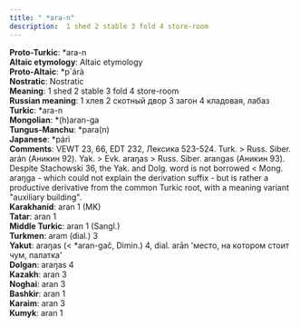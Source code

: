 ```yaml
---
title: " *ara-n"
description:  1 shed 2 stable 3 fold 4 store-room
---
```


<strong>Proto-Turkic</strong>:  *ara-n<br>
<strong>Altaic etymology</strong>:  Altaic etymology<br>
<strong> Proto-Altaic</strong>:  *p`árà<br>
<strong>Nostratic</strong>:  Nostratic<br>
<strong>Meaning</strong>:  1 shed 2 stable 3 fold 4 store-room<br>
<strong>Russian meaning</strong>:  1 хлев 2 скотный двор 3 загон 4 кладовая, лабаз<br>
<strong>Turkic</strong>:  *ara-n<br>
<strong>Mongolian</strong>:  *(h)aran-ga<br>
<strong>Tungus-Manchu</strong>:  *para(n)<br>
<strong>Japanese</strong>:  *párì<br>
<strong>Comments</strong>:  VEWT 23, 66, EDT 232, Лексика 523-524. Turk. > Russ. Siber. arán (Аникин 92). Yak. > Evk. araŋas > Russ. Siber. arangas (Аникин 93). Despite Stachowski 36, the Yak. and Dolg. word is not borrowed < Mong. araŋga - which could not explain the derivation suffix - but is rather a productive derivative from the common Turkic root, with a meaning variant "auxiliary building".<br>
<strong>Karakhanid</strong>:  aran 1 (MK)<br>
<strong>Tatar</strong>:  aran 1<br>
<strong>Middle Turkic</strong>:  aran 1 (Sangl.)<br>
<strong>Turkmen</strong>:  aram (dial.) 3<br>
<strong>Yakut</strong>:  araŋas (< *aran-gač, Dimin.) 4, dial. arān 'место, на котором стоит чум, палатка'<br>
<strong>Dolgan</strong>:  araŋas 4<br>
<strong>Kazakh</strong>:  aran 3<br>
<strong>Noghai</strong>:  aran 3<br>
<strong>Bashkir</strong>:  aran 1<br>
<strong>Karaim</strong>:  aran 3<br>
<strong>Kumyk</strong>:  aran 1<br>


